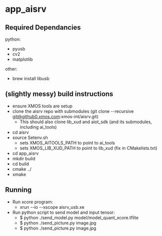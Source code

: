 
app_aisrv
=========

Required Dependancies
---------------------

python:
- pyusb
- cv2
- matplotlib

other: 

- brew install libusb

(slightly messy) build instructions
-----------------------------------

- ensure XMOS tools are setup
- clone the aisrv repo with submodules (git clone --recursive git@github0.xmos.com:xmos-int/aisrv.git)
   - This should also clone lib_xud and aiot_sdk (and its submodules, including ai_tools)
- cd aisrv
- source Setenv.sh
   - sets XMOS_AITOOLS_PATH to point to ai_tools
   - sets XMOS_LIB_XUD_PATH to point to lib_xud (fix in CMakelists.txt)
- cd app_aisrv
- mkdir build
- cd build
- cmake ../
- xmake

Running
-------

- Run xcore program: 
    - xrun --io --xscope aisrv_usb.xe
- Run python script to send model and input tensor:
    - $ python ./send_model.py model/model_quant_xcore.tflite
    - $ python ./send_picture.py image.jpg 
    - $ python ./send_picture.py image.jpg 



